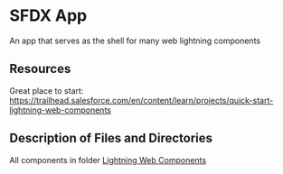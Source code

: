 # SFDX  App

An app that serves as the shell for many web lightning components

## Resources

Great place to start: https://trailhead.salesforce.com/en/content/learn/projects/quick-start-lightning-web-components

## Description of Files and Directories

All components in folder [Lightning Web Components](force-app/main/default/lwc)
